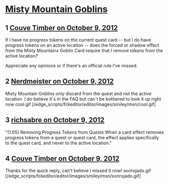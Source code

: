# [Misty Mountain Goblins](https://community.fantasyflightgames.com/topic/72418-misty-mountain-goblins/)

## 1 [Couve Timber on October 9, 2012](https://community.fantasyflightgames.com/topic/72418-misty-mountain-goblins/?do=findComment&comment=706704)

If I have no progress tokens on the current quest card -- but I do have progress tokens on an active location -- does the forced or shadow effect from the Misty Mountains Goblin Card require that I remove tokens from the active location?

Appreciate any opinions or if there's an official rule I've missed.

## 2 [Nerdmeister on October 9, 2012](https://community.fantasyflightgames.com/topic/72418-misty-mountain-goblins/?do=findComment&comment=706800)

Misty Mountain Goblins only discard from the quest and not the active location. I do believe it´s in the FAQ but can´t be bothered to look it up right now cool.gif [/edge_scripts/fckeditor/editor/images/smiley/msn/cool.gif]

## 3 [richsabre on October 9, 2012](https://community.fantasyflightgames.com/topic/72418-misty-mountain-goblins/?do=findComment&comment=706810)

"(1.05) Removing Progress Tokens from Quests
When a card effect removes progress tokens from a quest or quest card, the effect applies specifically to the quest card, and never to the active location."

## 4 [Couve Timber on October 9, 2012](https://community.fantasyflightgames.com/topic/72418-misty-mountain-goblins/?do=findComment&comment=706860)

Thanks for the quick reply, can't believe I missed it now! sonrojado.gif [/edge_scripts/fckeditor/editor/images/smiley/msn/sonrojado.gif]

